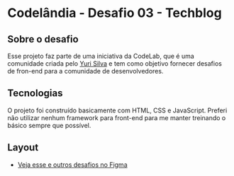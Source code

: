# Codelândia - Desafio 03 - Techblog

## Sobre o desafio
Esse projeto faz parte de uma iniciativa da CodeLab, que é uma comunidade criada pelo [Yuri Silva](https://www.instagram.com/iuricode/) e tem como objetivo fornecer desafios de fron-end para a comunidade de desenvolvedores.

## Tecnologias
O projeto foi construído basicamente com HTML, CSS e JavaScript. Preferi não utilizar nenhum framework para front-end para me manter treinando o básico sempre que possível.


## Layout

* [Veja esse e outros desafios no Figma](https://www.figma.com/design/Yb9IBH56g7T1hdIyZ3BMNO/Desafios---CodeLab?node-id=624-2&t=hmrBESepXKNwUW8l-0)